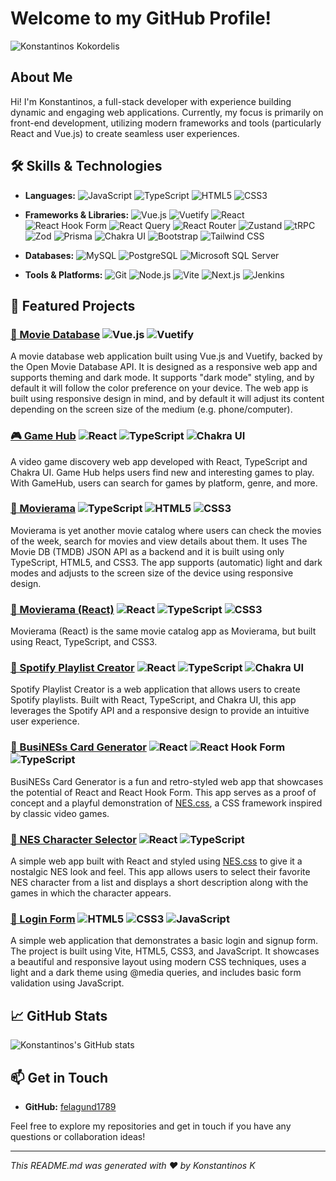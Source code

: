 # Welcome to my GitHub Profile!

![Konstantinos Kokordelis](https://avatars.githubusercontent.com/u/16318784?s=128&v=4)

## About Me

Hi! I'm Konstantinos, a full-stack developer with experience building dynamic and engaging web applications. Currently, my focus is primarily on front-end development, utilizing modern frameworks and tools (particularly React and Vue.js) to create seamless user experiences.

## 🛠️ Skills & Technologies

- **Languages:** 
  ![JavaScript](https://img.shields.io/badge/JavaScript-F7DF1E?style=flat-square&logo=javascript&logoColor=black)
  ![TypeScript](https://img.shields.io/badge/TypeScript-3178C6?style=flat-square&logo=typescript&logoColor=white)
  ![HTML5](https://img.shields.io/badge/HTML5-E34F26?style=flat-square&logo=html5&logoColor=white)
  ![CSS3](https://img.shields.io/badge/CSS3-1572B6?style=flat-square&logo=css3&logoColor=white)

- **Frameworks & Libraries:** 
  ![Vue.js](https://img.shields.io/badge/Vue.js-4FC08D?style=flat-square&logo=vue.js&logoColor=white)
  ![Vuetify](https://img.shields.io/badge/Vuetify-1867C0?style=flat-square&logo=vuetify&logoColor=white)
  ![React](https://img.shields.io/badge/React-%2320232a.svg?style=flat-square&logo=react&logoColor=%2361DAFB)
  ![React Hook Form](https://img.shields.io/badge/React_Hook_Form-%23EC5990.svg?style=flat-square&logo=reacthookform&logoColor=white)
  ![React Query](https://img.shields.io/badge/React_Query-%23FF4154.svg?style=flat-square&logo=react-query&logoColor=white)
  ![React Router](https://img.shields.io/badge/React_Router-%23CA4245.svg?style=flat-square&logo=react-router&logoColor=white)
  ![Zustand](https://img.shields.io/badge/Zustand-%23000000.svg?style=flat-square&logo=Zustand&logoColor=white)
  ![tRPC](https://img.shields.io/badge/tRPC-2596be?style=flat-square&logo=trpc&logoColor=white)
  ![Zod](https://img.shields.io/badge/Zod-3178C6?style=flat-square&logo=zod&logoColor=white)
  ![Prisma](https://img.shields.io/badge/Prisma-2D3748?style=flat-square&logo=prisma&logoColor=white)
  ![Chakra UI](https://img.shields.io/badge/Chakra_UI-319795?style=flat-square&logo=chakraui&logoColor=white)
  ![Bootstrap](https://img.shields.io/badge/Bootstrap-7952B3?style=flat-square&logo=bootstrap&logoColor=white)
  ![Tailwind CSS](https://img.shields.io/badge/Tailwind_CSS-38B2AC?style=flat-square&logo=tailwindcss&logoColor=white)

- **Databases:** 
  ![MySQL](https://img.shields.io/badge/MySQL-4479A1?style=flat-square&logo=mysql&logoColor=white)
  ![PostgreSQL](https://img.shields.io/badge/PostgreSQL-336791?style=flat-square&logo=postgresql&logoColor=white)
  ![Microsoft SQL Server](https://img.shields.io/badge/Microsoft_SQL_Server-CC2927?style=flat-square&logo=microsoft-sql-server&logoColor=white)

- **Tools & Platforms:** 
  ![Git](https://img.shields.io/badge/Git-F05032?style=flat-square&logo=git&logoColor=white)
  ![Node.js](https://img.shields.io/badge/Node.js-339933?style=flat-square&logo=nodedotjs&logoColor=white)
  ![Vite](https://img.shields.io/badge/Vite-%23646CFF.svg?style=flat-square&logo=vite&logoColor=white)
  ![Next.js](https://img.shields.io/badge/Next.js-000000?style=flat-square&logo=nextdotjs&logoColor=white)
  ![Jenkins](https://img.shields.io/badge/Jenkins-D24939?style=flat-square&logo=jenkins&logoColor=white)

## 🌟 Featured Projects

### [🎥 Movie Database](https://github.com/felagund1789/movie-database) ![Vue.js](https://img.shields.io/badge/Vue.js-4FC08D?style=flat-square&logo=vue.js&logoColor=white) ![Vuetify](https://img.shields.io/badge/Vuetify-1867C0?style=flat-square&logo=vuetify&logoColor=white)
A movie database web application built using Vue.js and Vuetify, backed by the Open Movie Database API. It is designed as a responsive web app and supports theming and dark mode. It supports "dark mode" styling, and by default it will follow the color preference on your device. The web app is built using responsive design in mind, and by default it will adjust its content depending on the screen size of the medium (e.g. phone/computer).

### [🎮 Game Hub](https://github.com/felagund1789/game-hub) ![React](https://img.shields.io/badge/React-%2320232a.svg?style=flat-square&logo=react&logoColor=%2361DAFB) ![TypeScript](https://img.shields.io/badge/TypeScript-3178C6?style=flat-square&logo=typescript&logoColor=white) ![Chakra UI](https://img.shields.io/badge/Chakra_UI-319795?style=flat-square&logo=chakraui&logoColor=white)
A video game discovery web app developed with React, TypeScript and Chakra UI. Game Hub helps users find new and interesting games to play. With GameHub, users can search for games by platform, genre, and more.

### [🍿 Movierama](https://github.com/felagund1789/movierama) ![TypeScript](https://img.shields.io/badge/TypeScript-3178C6?style=flat-square&logo=typescript&logoColor=white) ![HTML5](https://img.shields.io/badge/HTML5-E34F26?style=flat-square&logo=html5&logoColor=white) ![CSS3](https://img.shields.io/badge/CSS3-1572B6?style=flat-square&logo=css3&logoColor=white)
Movierama is yet another movie catalog where users can check the movies of the week, search for movies and view details about them. It uses The Movie DB (TMDB) JSON API as a backend and it is built using only TypeScript, HTML5, and CSS3. The app supports (automatic) light and dark modes and adjusts to the screen size of the device using responsive design.

### [🍿 Movierama (React)](https://github.com/felagund1789/movierama-react) ![React](https://img.shields.io/badge/React-%2320232a.svg?style=flat-square&logo=react&logoColor=%2361DAFB) ![TypeScript](https://img.shields.io/badge/TypeScript-3178C6?style=flat-square&logo=typescript&logoColor=white) ![CSS3](https://img.shields.io/badge/CSS3-1572B6?style=flat-square&logo=css3&logoColor=white)
Movierama (React) is the same movie catalog app as Movierama, but built using React, TypeScript, and CSS3.

### [🎵 Spotify Playlist Creator](https://github.com/felagund1789/spotify-playlist) ![React](https://img.shields.io/badge/React-%2320232a.svg?style=flat-square&logo=react&logoColor=%2361DAFB) ![TypeScript](https://img.shields.io/badge/TypeScript-3178C6?style=flat-square&logo=typescript&logoColor=white) ![Chakra UI](https://img.shields.io/badge/Chakra_UI-319795?style=flat-square&logo=chakraui&logoColor=white)
Spotify Playlist Creator is a web application that allows users to create Spotify playlists. Built with React, TypeScript, and Chakra UI, this app leverages the Spotify API and a responsive design to provide an intuitive user experience.

### [📇 BusiNESs Card Generator](https://github.com/felagund1789/business-card-generator) ![React](https://img.shields.io/badge/React-%2320232a.svg?style=flat-square&logo=react&logoColor=%2361DAFB) ![React Hook Form](https://img.shields.io/badge/React_Hook_Form-%23EC5990.svg?style=flat-square&logo=reacthookform&logoColor=white) ![TypeScript](https://img.shields.io/badge/TypeScript-3178C6?style=flat-square&logo=typescript&logoColor=white)
BusiNESs Card Generator is a fun and retro-styled web app that showcases the potential of React and React Hook Form. This app serves as a proof of concept and a playful demonstration of [NES.css](https://github.com/nostalgic-css/NES.css), a CSS framework inspired by classic video games.

### [🍄 NES Character Selector](https://github.com/felagund1789/nes-character-selector) ![React](https://img.shields.io/badge/React-%2320232a.svg?style=flat-square&logo=react&logoColor=%2361DAFB) ![TypeScript](https://img.shields.io/badge/TypeScript-3178C6?style=flat-square&logo=typescript&logoColor=white)
A simple web app built with React and styled using [NES.css](https://github.com/nostalgic-css/NES.css) to give it a nostalgic NES look and feel. This app allows users to select their favorite NES character from a list and displays a short description along with the games in which the character appears.

### [👤 Login Form](https://github.com/felagund1789/login-form) ![HTML5](https://img.shields.io/badge/HTML5-E34F26?style=flat-square&logo=html5&logoColor=white) ![CSS3](https://img.shields.io/badge/CSS3-1572B6?style=flat-square&logo=css3&logoColor=white) ![JavaScript](https://img.shields.io/badge/JavaScript-F7DF1E?style=flat-square&logo=javascript&logoColor=black)
A simple web application that demonstrates a basic login and signup form. The project is built using Vite, HTML5, CSS3, and JavaScript. It showcases a beautiful and responsive layout using modern CSS techniques, uses a light and a dark theme using @media queries, and includes basic form validation using JavaScript.

## 📈 GitHub Stats

![Konstantinos's GitHub stats](https://github-readme-stats.vercel.app/api?username=felagund1789&show_icons=true&theme=radical)

## 📫 Get in Touch

- **GitHub:** [felagund1789](https://github.com/felagund1789)

Feel free to explore my repositories and get in touch if you have any questions or collaboration ideas!

---

_This README.md was generated with ❤️ by Konstantinos K_

